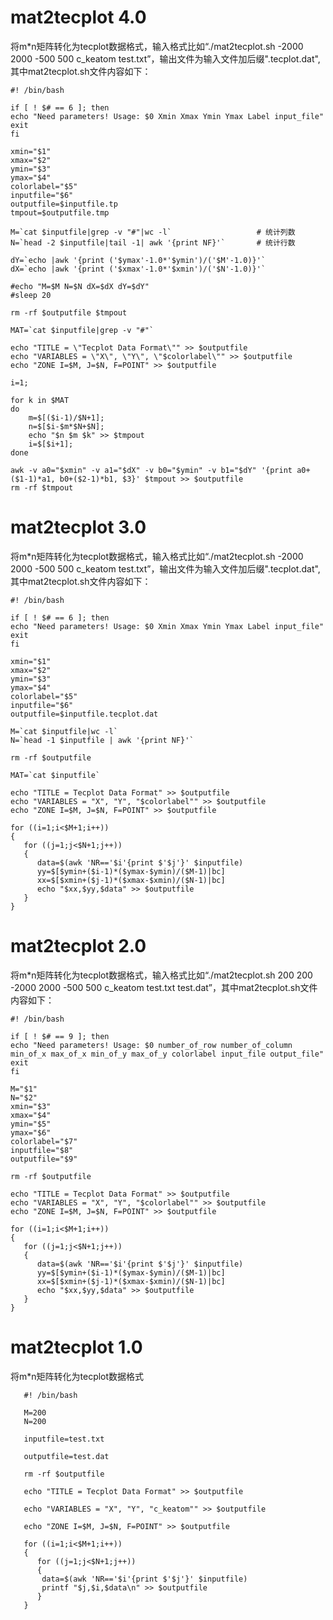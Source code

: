 # mat2tecplot 4.0
将m*n矩阵转化为tecplot数据格式，输入格式比如“./mat2tecplot.sh -2000 2000 -500 500 c_keatom test.txt”，输出文件为输入文件加后缀".tecplot.dat",其中mat2tecplot.sh文件内容如下：
```
#! /bin/bash

if [ ! $# == 6 ]; then
echo "Need parameters! Usage: $0 Xmin Xmax Ymin Ymax Label input_file"
exit
fi

xmin="$1"
xmax="$2"
ymin="$3"
ymax="$4"
colorlabel="$5"
inputfile="$6"
outputfile=$inputfile.tp
tmpout=$outputfile.tmp

M=`cat $inputfile|grep -v "#"|wc -l`                   # 统计列数
N=`head -2 $inputfile|tail -1| awk '{print NF}'`       # 统计行数

dY=`echo |awk '{print ('$ymax'-1.0*'$ymin')/('$M'-1.0)}'`
dX=`echo |awk '{print ('$xmax'-1.0*'$xmin')/('$N'-1.0)}'`

#echo "M=$M N=$N dX=$dX dY=$dY"
#sleep 20

rm -rf $outputfile $tmpout

MAT=`cat $inputfile|grep -v "#"`

echo "TITLE = \"Tecplot Data Format\"" >> $outputfile
echo "VARIABLES = \"X\", \"Y\", \"$colorlabel\"" >> $outputfile
echo "ZONE I=$M, J=$N, F=POINT" >> $outputfile

i=1;

for k in $MAT
do
	m=$[($i-1)/$N+1];
	n=$[$i-$m*$N+$N];
	echo "$n $m $k" >> $tmpout
	i=$[$i+1];
done

awk -v a0="$xmin" -v a1="$dX" -v b0="$ymin" -v b1="$dY" '{print a0+($1-1)*a1, b0+($2-1)*b1, $3}' $tmpout >> $outputfile
rm -rf $tmpout
```

# mat2tecplot 3.0
将m*n矩阵转化为tecplot数据格式，输入格式比如“./mat2tecplot.sh -2000 2000 -500 500 c_keatom test.txt”，输出文件为输入文件加后缀".tecplot.dat",其中mat2tecplot.sh文件内容如下：
```
#! /bin/bash

if [ ! $# == 6 ]; then
echo "Need parameters! Usage: $0 Xmin Xmax Ymin Ymax Label input_file"
exit
fi

xmin="$1"
xmax="$2"
ymin="$3"
ymax="$4"
colorlabel="$5"
inputfile="$6"
outputfile=$inputfile.tecplot.dat

M=`cat $inputfile|wc -l`
N=`head -1 $inputfile | awk '{print NF}'`

rm -rf $outputfile

MAT=`cat $inputfile`

echo "TITLE = Tecplot Data Format" >> $outputfile
echo "VARIABLES = "X", "Y", "$colorlabel"" >> $outputfile
echo "ZONE I=$M, J=$N, F=POINT" >> $outputfile

for ((i=1;i<$M+1;i++))
{
   for ((j=1;j<$N+1;j++))
   {
      data=$(awk 'NR=='$i'{print $'$j'}' $inputfile)
      yy=$[$ymin+($i-1)*($ymax-$ymin)/($M-1)|bc]
      xx=$[$xmin+($j-1)*($xmax-$xmin)/($N-1)|bc]
      echo "$xx,$yy,$data" >> $outputfile
   }
}
```
# mat2tecplot 2.0
将m*n矩阵转化为tecplot数据格式，输入格式比如“./mat2tecplot.sh 200 200 -2000 2000 -500 500 c_keatom test.txt test.dat”，其中mat2tecplot.sh文件内容如下：
```
#! /bin/bash

if [ ! $# == 9 ]; then
echo "Need parameters! Usage: $0 number_of_row number_of_column min_of_x max_of_x min_of_y max_of_y colorlabel input_file output_file"
exit
fi

M="$1"
N="$2"
xmin="$3"
xmax="$4"
ymin="$5"
ymax="$6"
colorlabel="$7"
inputfile="$8"
outputfile="$9"

rm -rf $outputfile

echo "TITLE = Tecplot Data Format" >> $outputfile
echo "VARIABLES = "X", "Y", "$colorlabel"" >> $outputfile
echo "ZONE I=$M, J=$N, F=POINT" >> $outputfile

for ((i=1;i<$M+1;i++))
{
   for ((j=1;j<$N+1;j++))
   {
      data=$(awk 'NR=='$i'{print $'$j'}' $inputfile)
      yy=$[$ymin+($i-1)*($ymax-$ymin)/($M-1)|bc]
      xx=$[$xmin+($j-1)*($xmax-$xmin)/($N-1)|bc]
      echo "$xx,$yy,$data" >> $outputfile
   }
}
```
# mat2tecplot 1.0
将m*n矩阵转化为tecplot数据格式
```
   #! /bin/bash

   M=200
   N=200

   inputfile=test.txt

   outputfile=test.dat

   rm -rf $outputfile

   echo "TITLE = Tecplot Data Format" >> $outputfile

   echo "VARIABLES = "X", "Y", "c_keatom"" >> $outputfile

   echo "ZONE I=$M, J=$N, F=POINT" >> $outputfile

   for ((i=1;i<$M+1;i++))
   {
      for ((j=1;j<$N+1;j++))  
      {   
       data=$(awk 'NR=='$i'{print $'$j'}' $inputfile)      
       printf "$j,$i,$data\n" >> $outputfile      
      }   
   }
```

